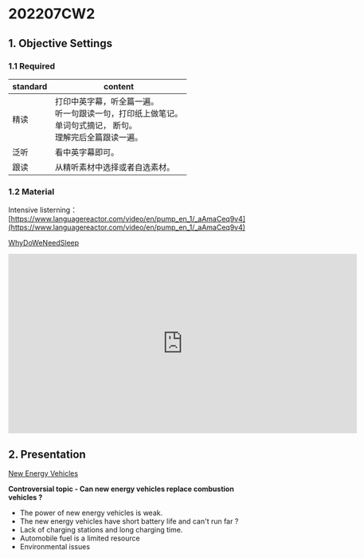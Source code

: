 # 202207CW2

## 1. Objective Settings

### 1.1 Required

| standard | content                                                      |
| -------- | ------------------------------------------------------------ |
| 精读     | 打印中英字幕，听全篇一遍。<br />听一句跟读一句，打印纸上做笔记。<br />单词句式摘记， 断句。<br />理解完后全篇跟读一遍。 |
| 泛听     | 看中英字幕即可。                                             |
| 跟读     | 从精听素材中选择或者自选素材。                               |

### 1.2 Material

Intensive listerning：[https://www.languagereactor.com/video/en/pump_en_1/_aAmaCeq9v4](https://www.languagereactor.com/video/en/pump_en_1/_aAmaCeq9v4)

[WhyDoWeNeedSleep](https://pengfeinie.github.io/files/WhyDoWeNeedSleep.pdf)

 <iframe id="ytplayer" type="text/html" width="700" height="360"
  src="https://www.youtube.com/embed/_aAmaCeq9v4?autoplay=0"
  frameborder="0"></iframe>





## 2. Presentation

[New Energy Vehicles](https://pengfeinie.github.io/files/newenergyvehicles.pdf)

**Controversial topic  - Can new energy vehicles replace combustion vehicles ?**

- The power of new energy vehicles is weak.
- The new energy vehicles have short battery life and can't run far ?
- Lack of charging stations and long charging time.
- Automobile fuel is a limited resource
- Environmental issues
